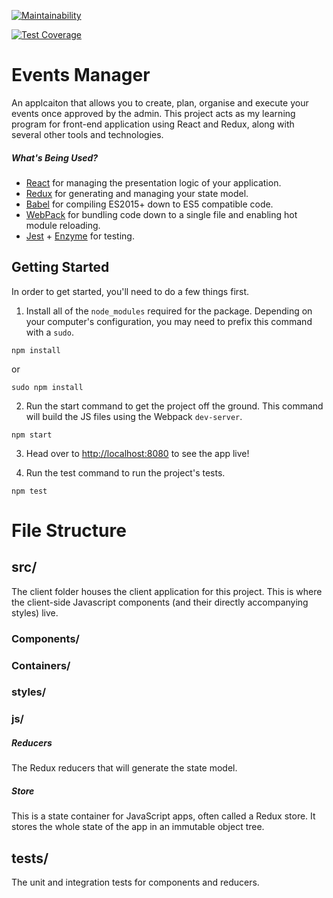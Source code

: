 [![Maintainability](https://api.codeclimate.com/v1/badges/9212a76b62515c68fdd8/maintainability)](https://codeclimate.com/github/magicmarie/Events-Manager/maintainability)

[![Test Coverage](https://api.codeclimate.com/v1/badges/9212a76b62515c68fdd8/test_coverage)](https://codeclimate.com/github/magicmarie/Events-Manager/test_coverage)

# Events Manager

An applcaiton that allows you to create, plan, organise and execute your events once approved by the admin.
This project acts as my learning program for front-end application using React and Redux, along with several other tools and technologies.



##### What's Being Used?

* [React](http://facebook.github.io/react/) for managing the presentation logic of your application.
* [Redux](http://redux.js.org/) for generating and managing your state model.
* [Babel](https://babeljs.io/) for compiling ES2015+ down to ES5 compatible code.
* [WebPack](https://webpack.js.org/) for bundling code down to a single file and enabling hot module reloading.
* [Jest](https://jestjs.io/) + [Enzyme](https://airbnb.io/enzyme/) for testing.


## Getting Started
In order to get started, you'll need to do a few things first.

1. Install all of the `node_modules` required for the package. Depending on your computer's configuration, you may need to prefix this command with a `sudo`.
```
npm install
```
or
```
sudo npm install
```

2. Run the start command to get the project off the ground. This command will build the JS files using the Webpack `dev-server`.

```
npm start
```

3. Head over to [http://localhost:8080](http://localhost:8080) to see the app live!

4. Run the test command to run the project's tests.

```
npm test
```


# File Structure

## src/

The client folder houses the client application for this project.  This is where the client-side Javascript components (and their directly accompanying styles) live.

### Components/

### Containers/

### styles/

### js/

##### Reducers

The Redux reducers that will generate the state model.

##### Store

This is a state container for JavaScript apps, often called a Redux store. It stores the whole state of the app in an immutable object tree.

## tests/

The unit and integration tests for components and reducers.


